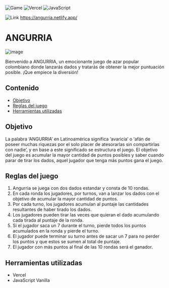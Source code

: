 ![Game](https://img.shields.io/badge/type-game-blue)
![Vercel](https://img.shields.io/badge/Vercel-000000?style=for-the-badge&logo=vercel&logoColor=white)
![JavaScript](https://img.shields.io/badge/JavaScript-323330?style=for-the-badge&logo=javascript&logoColor=F7DF1E)

![Link](https://img.shields.io/badge/link-purple)
https://angurria.netlify.app/
# ANGURRIA
![image](https://github.com/daiasmar/angurria/assets/132020985/a527c458-9191-40fe-a27f-a7af3e6bb626)

Bienvenido a ANGURRIA, un emocionante juego de azar popular colombiano donde lanzarás dados y tratarás de obtener la mejor puntuación posible. ¡Que empiece la diversión!
## Contenido
* [Objetivo](#objetivo)
* [Reglas del juego](#reglas-del-juego)
* [Herramientas utilizadas](#herramientas-utilizadas)
## Objetivo
La palabra ‘ANGURRIA’ en Latinoamérica significa ‘avaricia’ o ‘afán de poseer muchas riquezas por el solo placer de atesorarlas sin compartirlas con nadie’,  y en base a este significado se estructura el juego. El objetivo del juego es acumular la mayor cantidad de puntos posibles y saber cuando parar de tirar los dados, aquel jugador que tenga más puntos gana el juego.
## Reglas del juego
1. Angurria se juega con dos dados estandar y consta de 10 rondas.
2. En cada ronda los jugadores, por turnos, van a lanzar los dados con el objetivo de acumular la mayor cantidad de puntos.
3. Por cada turno, los jugadores acumulan al puntaje las cantidades resultantes de haber tirado los dados.
4. Los jugadores pueden tirar las veces que quieran el dado acumulando cada tirada al puntaje de la ronda.
5. Si el jugador saca un 7 durante el turno, pierde todos los puntos acumulados en la ronda y pierde el turno.
6. El jugador puede terminar su turno antes de sacar un 7 para no perder los puntos y que estos se sumen al total de puntaje.
7. El jugador con más puntos al final de las 10 rondas será el ganador.
## Herramientas utilizadas
- Vercel
- JavaScript Vanilla
